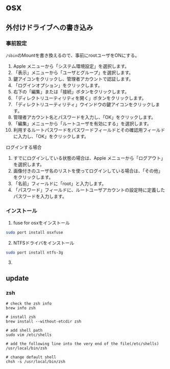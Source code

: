 # osx

## 外付けドライブへの書き込み
### 事前設定
`/sbin`のMountを書き換えるので、事前にrootユーザをONにする。
1. Apple メニューから「システム環境設定」を選択します。
2. 「表示」メニューから「ユーザとグループ」を選択します。
3. 鍵アイコンをクリックし、管理者アカウントで認証します。
4. 「ログインオプション」をクリックします。
5. 右下の「編集」または「接続」ボタンをクリックします。
6. 「ディレクトリユーティリティを開く」ボタンをクリックします。
7. 「ディレクトリユーティリティ」ウインドウの鍵アイコンをクリックします。
8. 管理者アカウント名とパスワードを入力し、「OK」をクリックします。
9. 「編集」メニューから「ルートユーザを有効にする」を選択します。
10. 利用するルートパスワードをパスワードフィールドとその確認用フィールドに入力し、「OK」をクリックします。

ログインする場合
1. すでにログインしている状態の場合は、Apple メニューから「ログアウト」を選択します。
2. 画像付きのユーザ名のリストを使ってログインしている場合は、「その他」をクリックします。
3. 「名前」フィールドに「root」と入力します。
4. 「パスワード」フィールドに、ルートユーザアカウントの設定時に定義したパスワードを入力します。


### インストール

1. fuse for osxをインストール
```zsh
sudo port install osxfuse
```
2. NTFSドライバをインストール
```zsh
sudo port install ntfs-3g
```
3. 


## update

### zsh

```shell
# check the zsh info
brew info zsh

# install zsh
brew install --without-etcdir zsh

# add shell path
sudo vim /etc/shells

# add the following line into the very end of the file(/etc/shells)
/usr/local/bin/zsh

# change default shell
chsh -s /usr/local/bin/zsh
```
